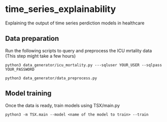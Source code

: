 # time_series_explainability

Explaining the output of time series perdiction models in healthcare

## Data preparation
Run the following scripts to query and preprocess the ICU mrtality data (This step might take a few hours)
```
python3 data_generator/icu_mortality.py ---sqluser YOUR_USER --sqlpass YOUR_PASSWORD
```
```
python3 data_generator/data_preprocess.py
```
## Model training
Once the data is ready, train models using TSX/main.py
```
python3 -m TSX.main --model <name of the model to train> --train
```
